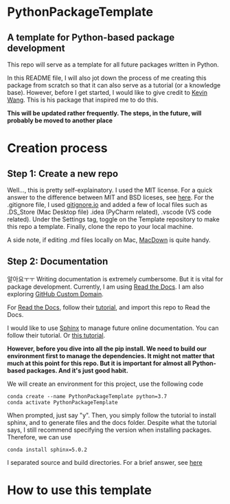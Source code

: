 # PythonPackageTemplate
## A template for Python-based package development

This repo will serve as a template for all future packages written in Python. 

In this README file, I will also jot down the process of me creating this package from scratch so that it can also serve as a tutorial (or a knowledge base). However, before I get started, I would like to give credit to [Kevin Wang](https://github.com/kevin931/PythonTemplate). This is his package that inspired me to do this.

<b> This will be updated rather frequently. The steps, in the future, will probably be moved to another place</b>
# Creation process 
## Step 1: Create a new repo 
Well..., this is pretty self-explainatory. I used the MIT license. For a quick answer to the difference between MIT and BSD liceses, see [here](https://opensource.stackexchange.com/questions/217/what-are-the-essential-differences-between-the-bsd-and-mit-licences). For the .gitignore file, I used [gitignore.io](https://www.toptal.com/developers/gitignore/) and added a few of local files such as .DS_Store (Mac Desktop file) .idea (PyCharm related), .vscode (VS code related). Under the Settings tag, toggle on the Template repository to make this repo a template. Finally, clone the repo to your local machine. 

A side note, if editing .md files locally on Mac, [MacDown](https://macdown.uranusjr.com/) is quite handy.

## Step 2: Documentation
알아요ㅜㅜ Writing documentation is extremely cumbersome. But it is vital for package development. Currently, I am using [Read the Docs](https://docs.readthedocs.io/en/stable/index.html). I am also exploring [GitHub Custom Domain](https://docs.github.com/en/pages/configuring-a-custom-domain-for-your-github-pages-site). 

For [Read the Docs](https://docs.readthedocs.io/en/stable/index.html), follow their [tutorial](https://docs.readthedocs.io/en/stable/tutorial/index.html), and import this repo to Read the Docs.

I would like to use [Sphinx](https://www.sphinx-doc.org/en/master/index.html) to manage future online documentation. You can follow their tutorial. Or [this tutorial](https://docs.readthedocs.io/en/stable/intro/getting-started-with-sphinx.html). 

<b>
However, before you dive into all the pip install. We need to build our environment first to manage the dependencies. It might not matter that much at this point for this repo. But it is important for almost all Python-based packages. And it's just good habit. 
</b>

We will create an environment for this project, use the following code 

```shell
conda create --name PythonPackageTemplate python=3.7
conda activate PythonPackageTemplate 
```
When prompted, just say "y". Then, you simply follow the tutorial to install sphinx, and to generate files and the docs folder. 
Despite what the tutorial says, I still recommend specifying the version when installing packages. Therefore, we can use 

```shell
conda install sphinx=5.0.2
```


I separated source and build directories. For a brief answer, see [here](https://stackoverflow.com/questions/65829149/what-does-separate-source-and-build-directories-mean)








# How to use this template 


